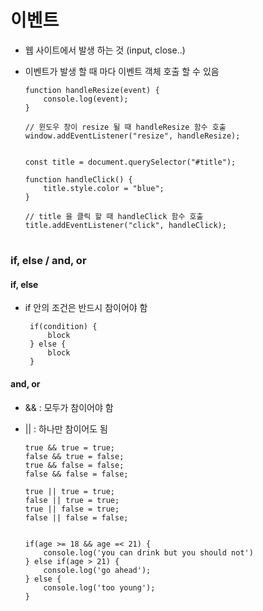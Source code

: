 # 이벤트 
- 웹 사이트에서 발생 하는 것 (input, close..)
- 이벤트가 발생 할 때 마다 이벤트 객체 호출 할 수 있음 

      function handleResize(event) {
          console.log(event);
      }
      
      // 윈도우 창이 resize 될 때 handleResize 함수 호출 
      window.addEventListener("resize", handleResize);  


      const title = document.querySelector("#title");

      function handleClick() {
          title.style.color = "blue";
      }
      
      // title 을 클릭 할 때 handleClick 함수 호출 
      title.addEventListener("click", handleClick);

#
### if, else / and, or 
#### if, else 
 - if 안의 조건은 반드시 참이어야 함 
 
        if(condition) {
            block
        } else { 
            block
        }
        
#### and, or 
- && : 모두가 참이어야 함 
- || : 하나만 참이어도 됨 

      true && true = true;
      false && true = false;
      true && false = false;
      false && false = false;

      true || true = true;
      false || true = true;
      true || false = true; 
      false || false = false;
      
      
      if(age >= 18 && age =< 21) {
          console.log('you can drink but you should not')
      } else if(age > 21) {
          console.log('go ahead');
      } else {
          console.log('too young');
      }
